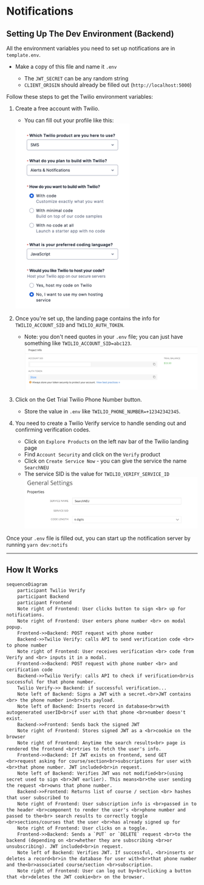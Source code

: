 # Notifications

## Setting Up The Dev Environment (Backend)

All the environment variables you need to set up notifications are in `template.env`.

- Make a copy of this file and name it `.env`

  - The `JWT_SECRET` can be any random string
  - `CLIENT_ORIGIN` should already be filled out (`http://localhost:5000`)

Follow these steps to get the Twilio environment variables:

1. Create a free account with Twilio.

   - You can fill out your profile like this:

   <img src="./twilioSetup.png" width="300" >

2. Once you're set up, the landing page contains the info for `TWILIO_ACCOUNT_SID` and `TWILIO_AUTH_TOKEN`.
   - Note: you don't need quotes in your `.env` file; you can just have something like `TWILIO_ACCOUNT_SID=abc123`.
     ![Twilio Landing page](./twilioLandingPage.png)
3. Click on the Get Trial Twilio Phone Number button.
   - Store the value in `.env` like `TWILIO_PHONE_NUMBER=+12342342345`.
4. You need to create a Twilio Verify service to handle sending out and confirming verification codes.
   - Click on `Explore Products` on the left nav bar of the Twilio landing page
   - Find `Account Security` and click on the `Verify` product
   - Click on `Create Service Now` - you can give the service the name `SearchNEU`
   - The service SID is the value for `TWILIO_VERIFY_SERVICE_ID` ![Twilio Verify SID](./twilioVerifySID.png)

Once your `.env` file is filled out, you can start up the notification server by running `yarn dev:notifs`

---

## How It Works

```mermaid
sequenceDiagram
    participant Twilio Verify
    participant Backend
    participant Frontend
    Note right of Frontend: User clicks button to sign <br> up for notifications.
    Note right of Frontend: User enters phone number <br> on modal popup.
    Frontend->>Backend: POST request with phone number
    Backend->>Twilio Verify: calls API to send verification code <br> to phone number
    Note right of Frontend: User receives verification <br> code from Verify and <br> inputs it in a modal.
    Frontend->>Backend: POST request with phone number <br> and cerification code
    Backend->>Twilio Verify: calls API to check if verification<br>is successful for that phone number.
    Twilio Verify->> Backend: if successful verification...
    Note left of Backend: Signs a JWT with a secret.<br>JWT contains <br> the phone number in<br>its payload.
    Note left of Backend: Inserts record in database<br>with autogenerated userID<br>if user with that phone <br>number doesn't exist.
    Backend->>Frontend: Sends back the signed JWT
    Note right of Frontend: Stores signed JWT as a <br>cookie on the browser
    Note right of Frontend: Anytime the search results<br> page is rendered the frontend <br>tries to fetch the user's info.
    Frontend->>Backend: If JWT exists on frontend, send GET <br>request asking for course/section<br>subscriptions for user with <br>that phone number. JWT included<br>in request.
    Note left of Backend: Verifies JWT was not modified<br>(using secret used to sign <br>JWT earlier). This means<br>the user sending the request <br>owns that phone number.
    Backend->>Frontend: Returns list of course / section <br> hashes that user subscribed to
    Note right of Frontend: User subscription info is <br>passed in to the header <br>component to render the user's <br>phone number and passed to the<br> search results to correctly toggle <br>sections/courses that the user <br>has already signed up for
    Note right of Frontend: User clicks on a toggle.
    Frontend->>Backend: Sends a `PUT` or `DELETE` request <br>to the backend (depending on <br>whether they are subscribing <br>or unsubscribing). JWT included<br>in request.
    Note left of Backend: Verifies JWT. If successful, <br>inserts or deletes a record<br>in the database for user with<br>that phone number and the<br>associated course/section <br>subscription.
    Note right of Frontend: User can log out by<br>clicking a button that <br>deletes the JWT cookie<br> on the browser.
```
